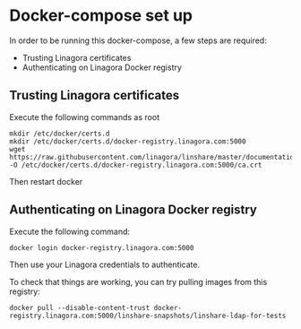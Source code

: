 # Docker-compose set up

In order to be running this docker-compose, a few steps are required:

 - Trusting Linagora certificates
 - Authenticating on Linagora Docker registry

## Trusting Linagora certificates

Execute the following commands as root

```
mkdir /etc/docker/certs.d
mkdir /etc/docker/certs.d/docker-registry.linagora.com:5000
wget https://raw.githubusercontent.com/linagora/linshare/master/documentation/EN/development/GandiStandardSSLCA2.pem -O /etc/docker/certs.d/docker-registry.linagora.com:5000/ca.crt
```

Then restart docker

## Authenticating on Linagora Docker registry

Execute the following command:

```
docker login docker-registry.linagora.com:5000
```

Then use your Linagora credentials to authenticate.

To check that things are working, you can try pulling images from this registry:

```
docker pull --disable-content-trust docker-registry.linagora.com:5000/linshare-snapshots/linshare-ldap-for-tests
```

